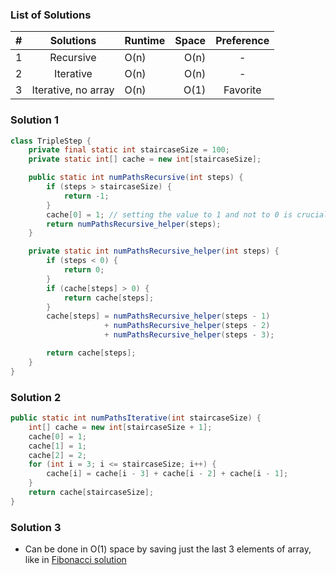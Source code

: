 ### List of Solutions

| # |      Solutions      | Runtime |   Space   |  Preference  |
|:-:|:-------------------:|:--------|----------:|:------------:|
| 1 | Recursive           |   O(n)  |   O(n)    |       -      |
| 2 | Iterative           |   O(n)  |   O(n)    |       -      |
| 3 | Iterative, no array |   O(n)  |   O(1)    |   Favorite   |

### Solution 1

```java
class TripleStep {
    private final static int staircaseSize = 100;
    private static int[] cache = new int[staircaseSize];

    public static int numPathsRecursive(int steps) {
        if (steps > staircaseSize) {
            return -1;
        }
        cache[0] = 1; // setting the value to 1 and not to 0 is crucial
        return numPathsRecursive_helper(steps);
    }

    private static int numPathsRecursive_helper(int steps) {
        if (steps < 0) {
            return 0;
        }
        if (cache[steps] > 0) {
            return cache[steps];
        }
        cache[steps] = numPathsRecursive_helper(steps - 1)
                     + numPathsRecursive_helper(steps - 2)
                     + numPathsRecursive_helper(steps - 3);

        return cache[steps];
    }
}
```

### Solution 2

```java
public static int numPathsIterative(int staircaseSize) {
    int[] cache = new int[staircaseSize + 1];
    cache[0] = 1;
    cache[1] = 1;
    cache[2] = 2;
    for (int i = 3; i <= staircaseSize; i++) {
        cache[i] = cache[i - 3] + cache[i - 2] + cache[i - 1];
    }
    return cache[staircaseSize];
}
```

### Solution 3

- Can be done in O(1) space by saving just the last 3 elements of array, like in [Fibonacci solution](https://github.com/RodneyShag/Interview_solutions/blob/master/Solutions/Fibonacci.md)
